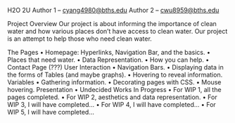 H2O 2U
Author 1 – cyang4980@bths.edu
Author 2 – cwu8959@bths.edu



Project Overview
Our project is about informing the importance of clean water and how various places don’t have access to clean water. Our project is an attempt to help those who need clean water.

The Pages
•	Homepage: Hyperlinks, Navigation Bar, and the basics.
•	Places that need water.
•	Data Representation.
•	How you can help.
•	Contact Page (???)
User Interaction
•	Navigation Bars.
•	Displaying data in the forms of Tables (and maybe graphs).
•	Hovering to reveal information.
Variables
•	Gathering information.
•	Decorating pages with CSS.
•	Mouse hovering.
Presentation
•	Undecided
Works In Progress
•	For WIP 1, all the pages completed.
•	For WIP 2, aesthetics and data representation. 
•	For WIP 3, I will have completed…
•	For WIP 4, I will have completed…
•	For WIP 5, I will have completed…
